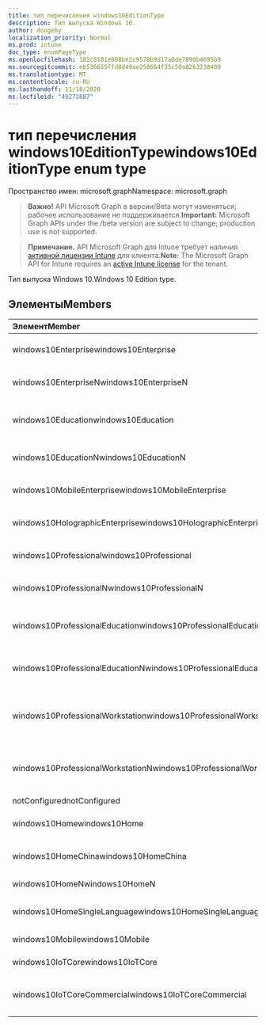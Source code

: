 ```yaml
---
title: тип перечисления windows10EditionType
description: Тип выпуска Windows 10.
author: dougeby
localization_priority: Normal
ms.prod: intune
doc_type: enumPageType
ms.openlocfilehash: 102c8181e008be2c9578b9d17a0de7890b4695b9
ms.sourcegitcommit: eb536655ffd8d49ae258664f35c50a8263238400
ms.translationtype: MT
ms.contentlocale: ru-RU
ms.lasthandoff: 11/18/2020
ms.locfileid: "49272887"
---
```

# <a name="windows10editiontype-enum-type"></a><span data-ttu-id="7849b-103">тип перечисления windows10EditionType</span><span class="sxs-lookup"><span data-stu-id="7849b-103">windows10EditionType enum type</span></span>

<span data-ttu-id="7849b-104">Пространство имен: microsoft.graph</span><span class="sxs-lookup"><span data-stu-id="7849b-104">Namespace: microsoft.graph</span></span>

> <span data-ttu-id="7849b-105">**Важно!** API Microsoft Graph в версии/Beta могут изменяться; рабочее использование не поддерживается.</span><span class="sxs-lookup"><span data-stu-id="7849b-105">**Important:** Microsoft Graph APIs under the /beta version are subject to change; production use is not supported.</span></span>

> <span data-ttu-id="7849b-106">**Примечание.** API Microsoft Graph для Intune требует наличия [активной лицензии Intune](https://go.microsoft.com/fwlink/?linkid=839381) для клиента.</span><span class="sxs-lookup"><span data-stu-id="7849b-106">**Note:** The Microsoft Graph API for Intune requires an [active Intune license](https://go.microsoft.com/fwlink/?linkid=839381) for the tenant.</span></span>

<span data-ttu-id="7849b-107">Тип выпуска Windows 10.</span><span class="sxs-lookup"><span data-stu-id="7849b-107">Windows 10 Edition type.</span></span>

## <a name="members"></a><span data-ttu-id="7849b-108">Элементы</span><span class="sxs-lookup"><span data-stu-id="7849b-108">Members</span></span>
|<span data-ttu-id="7849b-109">Элемент</span><span class="sxs-lookup"><span data-stu-id="7849b-109">Member</span></span>|<span data-ttu-id="7849b-110">Значение</span><span class="sxs-lookup"><span data-stu-id="7849b-110">Value</span></span>|<span data-ttu-id="7849b-111">Описание</span><span class="sxs-lookup"><span data-stu-id="7849b-111">Description</span></span>|
|:---|:---|:---|
|<span data-ttu-id="7849b-112">windows10Enterprise</span><span class="sxs-lookup"><span data-stu-id="7849b-112">windows10Enterprise</span></span>|<span data-ttu-id="7849b-113">нуль</span><span class="sxs-lookup"><span data-stu-id="7849b-113">0</span></span>|<span data-ttu-id="7849b-114">Windows 10 Корпоративная</span><span class="sxs-lookup"><span data-stu-id="7849b-114">Windows 10 Enterprise</span></span>|
|<span data-ttu-id="7849b-115">windows10EnterpriseN</span><span class="sxs-lookup"><span data-stu-id="7849b-115">windows10EnterpriseN</span></span>|<span data-ttu-id="7849b-116">1,1</span><span class="sxs-lookup"><span data-stu-id="7849b-116">1</span></span>|<span data-ttu-id="7849b-117">Windows 10 Ентерприсен</span><span class="sxs-lookup"><span data-stu-id="7849b-117">Windows 10 EnterpriseN</span></span>|
|<span data-ttu-id="7849b-118">windows10Education</span><span class="sxs-lookup"><span data-stu-id="7849b-118">windows10Education</span></span>|<span data-ttu-id="7849b-119">2</span><span class="sxs-lookup"><span data-stu-id="7849b-119">2</span></span>|<span data-ttu-id="7849b-120">Windows 10 для образовательных учреждений</span><span class="sxs-lookup"><span data-stu-id="7849b-120">Windows 10 Education</span></span>|
|<span data-ttu-id="7849b-121">windows10EducationN</span><span class="sxs-lookup"><span data-stu-id="7849b-121">windows10EducationN</span></span>|<span data-ttu-id="7849b-122">4</span><span class="sxs-lookup"><span data-stu-id="7849b-122">3</span></span>|<span data-ttu-id="7849b-123">Windows 10 Едукатионн</span><span class="sxs-lookup"><span data-stu-id="7849b-123">Windows 10 EducationN</span></span>|
|<span data-ttu-id="7849b-124">windows10MobileEnterprise</span><span class="sxs-lookup"><span data-stu-id="7849b-124">windows10MobileEnterprise</span></span>|<span data-ttu-id="7849b-125">4 </span><span class="sxs-lookup"><span data-stu-id="7849b-125">4</span></span>|<span data-ttu-id="7849b-126">Windows 10 Mobile корпоративный</span><span class="sxs-lookup"><span data-stu-id="7849b-126">Windows 10 Mobile Enterprise</span></span>|
|<span data-ttu-id="7849b-127">windows10HolographicEnterprise</span><span class="sxs-lookup"><span data-stu-id="7849b-127">windows10HolographicEnterprise</span></span>|<span data-ttu-id="7849b-128">5 </span><span class="sxs-lookup"><span data-stu-id="7849b-128">5</span></span>|<span data-ttu-id="7849b-129">Windows 10 holographic Корпоративная</span><span class="sxs-lookup"><span data-stu-id="7849b-129">Windows 10 Holographic Enterprise</span></span>|
|<span data-ttu-id="7849b-130">windows10Professional</span><span class="sxs-lookup"><span data-stu-id="7849b-130">windows10Professional</span></span>|<span data-ttu-id="7849b-131">6 </span><span class="sxs-lookup"><span data-stu-id="7849b-131">6</span></span>|<span data-ttu-id="7849b-132">Windows 10 профессиональная</span><span class="sxs-lookup"><span data-stu-id="7849b-132">Windows 10 Professional</span></span>|
|<span data-ttu-id="7849b-133">windows10ProfessionalN</span><span class="sxs-lookup"><span data-stu-id="7849b-133">windows10ProfessionalN</span></span>|<span data-ttu-id="7849b-134">7 </span><span class="sxs-lookup"><span data-stu-id="7849b-134">7</span></span>|<span data-ttu-id="7849b-135">Windows 10 Профессионалн</span><span class="sxs-lookup"><span data-stu-id="7849b-135">Windows 10 ProfessionalN</span></span>|
|<span data-ttu-id="7849b-136">windows10ProfessionalEducation</span><span class="sxs-lookup"><span data-stu-id="7849b-136">windows10ProfessionalEducation</span></span>|<span data-ttu-id="7849b-137">8 </span><span class="sxs-lookup"><span data-stu-id="7849b-137">8</span></span>|<span data-ttu-id="7849b-138">Windows 10 профессиональная образование</span><span class="sxs-lookup"><span data-stu-id="7849b-138">Windows 10 Professional Education</span></span>|
|<span data-ttu-id="7849b-139">windows10ProfessionalEducationN</span><span class="sxs-lookup"><span data-stu-id="7849b-139">windows10ProfessionalEducationN</span></span>|<span data-ttu-id="7849b-140">9 </span><span class="sxs-lookup"><span data-stu-id="7849b-140">9</span></span>|<span data-ttu-id="7849b-141">Windows 10 профессиональная Едукатионн</span><span class="sxs-lookup"><span data-stu-id="7849b-141">Windows 10 Professional EducationN</span></span>|
|<span data-ttu-id="7849b-142">windows10ProfessionalWorkstation</span><span class="sxs-lookup"><span data-stu-id="7849b-142">windows10ProfessionalWorkstation</span></span>|<span data-ttu-id="7849b-143">10 </span><span class="sxs-lookup"><span data-stu-id="7849b-143">10</span></span>|<span data-ttu-id="7849b-144">Windows 10 профессиональная для рабочих станций</span><span class="sxs-lookup"><span data-stu-id="7849b-144">Windows 10 Professional for Workstations</span></span>|
|<span data-ttu-id="7849b-145">windows10ProfessionalWorkstationN</span><span class="sxs-lookup"><span data-stu-id="7849b-145">windows10ProfessionalWorkstationN</span></span>|<span data-ttu-id="7849b-146">11 </span><span class="sxs-lookup"><span data-stu-id="7849b-146">11</span></span>|<span data-ttu-id="7849b-147">Windows 10 профессиональная для рабочих станций N</span><span class="sxs-lookup"><span data-stu-id="7849b-147">Windows 10 Professional for Workstations N</span></span>|
|<span data-ttu-id="7849b-148">notConfigured</span><span class="sxs-lookup"><span data-stu-id="7849b-148">notConfigured</span></span>|<span data-ttu-id="7849b-149">12 </span><span class="sxs-lookup"><span data-stu-id="7849b-149">12</span></span>|<span data-ttu-id="7849b-150">NotConfigured</span><span class="sxs-lookup"><span data-stu-id="7849b-150">NotConfigured</span></span>|
|<span data-ttu-id="7849b-151">windows10Home</span><span class="sxs-lookup"><span data-stu-id="7849b-151">windows10Home</span></span>|<span data-ttu-id="7849b-152">13 </span><span class="sxs-lookup"><span data-stu-id="7849b-152">13</span></span>|<span data-ttu-id="7849b-153">Windows 10 Домашняя</span><span class="sxs-lookup"><span data-stu-id="7849b-153">Windows 10 Home</span></span>|
|<span data-ttu-id="7849b-154">windows10HomeChina</span><span class="sxs-lookup"><span data-stu-id="7849b-154">windows10HomeChina</span></span>|<span data-ttu-id="7849b-155">14 </span><span class="sxs-lookup"><span data-stu-id="7849b-155">14</span></span>|<span data-ttu-id="7849b-156">Windows 10 домашняя (Китай)</span><span class="sxs-lookup"><span data-stu-id="7849b-156">Windows 10 Home China</span></span>|
|<span data-ttu-id="7849b-157">windows10HomeN</span><span class="sxs-lookup"><span data-stu-id="7849b-157">windows10HomeN</span></span>|<span data-ttu-id="7849b-158">15 </span><span class="sxs-lookup"><span data-stu-id="7849b-158">15</span></span>|<span data-ttu-id="7849b-159">Windows 10 Домашняя N</span><span class="sxs-lookup"><span data-stu-id="7849b-159">Windows 10 Home N</span></span>|
|<span data-ttu-id="7849b-160">windows10HomeSingleLanguage</span><span class="sxs-lookup"><span data-stu-id="7849b-160">windows10HomeSingleLanguage</span></span>|<span data-ttu-id="7849b-161">16 </span><span class="sxs-lookup"><span data-stu-id="7849b-161">16</span></span>|<span data-ttu-id="7849b-162">Windows 10 Домашняя, для одного языка</span><span class="sxs-lookup"><span data-stu-id="7849b-162">Windows 10 Home Single Language</span></span>|
|<span data-ttu-id="7849b-163">windows10Mobile</span><span class="sxs-lookup"><span data-stu-id="7849b-163">windows10Mobile</span></span>|<span data-ttu-id="7849b-164">17 </span><span class="sxs-lookup"><span data-stu-id="7849b-164">17</span></span>|<span data-ttu-id="7849b-165">Windows 10 Mobile</span><span class="sxs-lookup"><span data-stu-id="7849b-165">Windows 10 Mobile</span></span>|
|<span data-ttu-id="7849b-166">windows10IoTCore</span><span class="sxs-lookup"><span data-stu-id="7849b-166">windows10IoTCore</span></span>|<span data-ttu-id="7849b-167">18 </span><span class="sxs-lookup"><span data-stu-id="7849b-167">18</span></span>|<span data-ttu-id="7849b-168">Ядро IoT Windows 10</span><span class="sxs-lookup"><span data-stu-id="7849b-168">Windows 10 IoT Core</span></span>|
|<span data-ttu-id="7849b-169">windows10IoTCoreCommercial</span><span class="sxs-lookup"><span data-stu-id="7849b-169">windows10IoTCoreCommercial</span></span>|<span data-ttu-id="7849b-170">19</span><span class="sxs-lookup"><span data-stu-id="7849b-170">19</span></span>|<span data-ttu-id="7849b-171">Windows 10 IoT базовая коммерческая версия</span><span class="sxs-lookup"><span data-stu-id="7849b-171">Windows 10 IoT Core Commercial</span></span>|




